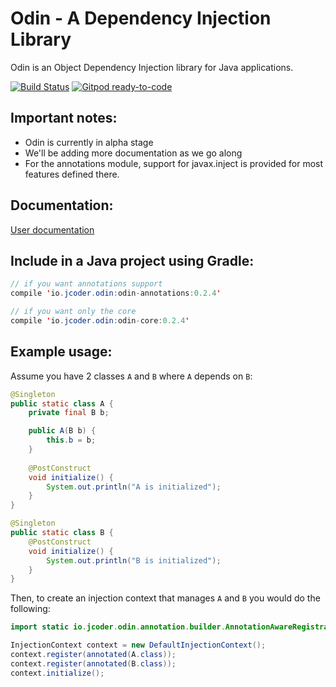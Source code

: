 # Odin - A Dependency Injection Library

Odin is an Object Dependency Injection library for Java applications.

[![Build Status](https://travis-ci.org/jcoderltd/odin.svg?branch=master)](https://travis-ci.org/jcoderltd/odin)
[![Gitpod ready-to-code](https://img.shields.io/badge/Gitpod-ready--to--code-blue?logo=gitpod)](https://gitpod.io/#https://github.com/jcoderltd/odin)

## Important notes:

- Odin is currently in alpha stage
- We'll be adding more documentation as we go along
- For the annotations module, support for javax.inject is provided for most features defined there.

## Documentation:

[User documentation](https://github.com/jcoderltd/odin/wiki)

## Include in a Java project using Gradle:

```java
// if you want annotations support
compile 'io.jcoder.odin:odin-annotations:0.2.4'

// if you want only the core
compile 'io.jcoder.odin:odin-core:0.2.4'
```

## Example usage:

Assume you have 2 classes `A` and `B` where `A` depends on `B`:

```java
@Singleton
public static class A {
    private final B b;

    public A(B b) {
        this.b = b;
    }
    
    @PostConstruct
    void initialize() {
        System.out.println("A is initialized");
    }
}

@Singleton
public static class B {
    @PostConstruct
    void initialize() {
        System.out.println("B is initialized");
    }
}
```
 
Then, to create an injection context that manages `A` and `B` you would do the following:

```java
import static io.jcoder.odin.annotation.builder.AnnotationAwareRegistrationBuilder.annotated;

InjectionContext context = new DefaultInjectionContext();
context.register(annotated(A.class));
context.register(annotated(B.class));
context.initialize();
```

